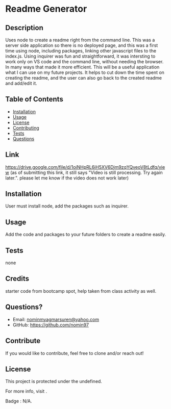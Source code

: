   # Readme Generator
  
  ## Description 
  Uses node to create a readme right from the command line. This was a server side application so there is no deployed page, and this was a first time using node, including packages, linking other javascript files to the index.js. Using inquirer was fun and straightforward, it was intersting to work only on VS code and the command line, without needing the browser. In many ways that made it more efficient. This will be a useful application what I can use on my future projects. It helps to cut down the time spent on creating the readme, and the user can also go back to the created readme and add/edit it. 
  
  ## Table of Contents
  - [Installation](#installation)
  - [Usage](#usage)
  - [License](#license)
  - [Contributing](#contributing)
  - [Tests](#tests)
  - [Questions](#questions)
  
  ## Link
  https://drive.google.com/file/d/1oiNHpRL6iH5XV6Djm9zqYQveoV8tLdfq/view
  (as of submitting this link, it still says "Video is still processing. Try again later.". please let me know if the video does not work later)
  
  ## Installation 
  User must install node, add the packages such as inquirer.
  
  ## Usage
  Add the code and packages to your future folders to create a readme easily. 
  
  ## Tests
  none
  
  ## Credits
  starter code from bootcamp spot, help taken from class activity as well.
  
  ## Questions?
  * Email: <nominmyagmarsuren@yahoo.com>
  * GitHub: <https://github.com/nomin97>
  
  ## Contribute
  If you would like to contribute, feel free to clone and/or reach out!
  
  ## License
  This project is protected under the undefined.
  
  For more info, visit .
  
  Badge : N/A.
